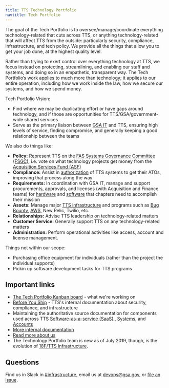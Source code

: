 ```yaml
---
title: TTS Technology Portfolio
navtitle: Tech Portfolio
---
```


The goal of the Tech Portfolio is to oversee/manage/coordinate everything technology-related that cuts across TTS, or anything technology-related that will affect TTS from the outside: particularly security, compliance, infrastructure, and tech policy. We provide all the things that allow you to get your job done, at the highest quality level.

Rather than trying to exert control over everything technology at TTS, we focus instead on protecting, streamlining, and enabling our staff and systems, and doing so in an empathetic, transparent way. The Tech Portfolio’s work applies to much more than technology; it applies to our entire operation, including how we work inside the law, how we secure our systems, and how we spend money.

Tech Portfolio Vision:

- Find where we may be duplicating effort or have gaps around technology, and if those are opportunities for TTS/GSA/government-wide shared services
- Serve as the primary liaison between [GSA IT](https://www.gsa.gov/about-us/organization/gsa-it) and TTS, ensuring high levels of service, finding compromise, and generally keeping a good relationship between the teams

We also do things like:

- **Policy:** Represent TTS on the [FAS Systems Governance Committee (FSGC)](https://drive.google.com/file/d/18zOMBK5bhmqt-Y3yGTKQ_QiiC_x9i5va/view?usp=sharing), i.e. vote on what technology projects get money from the [Acquisition Services Fund (ASF)](https://www.gsa.gov/reference/reports/budget-performance/annual-reports/agency-financial-report-2012/managements-discussion-and-analysis/financial-statements-analysis-and-summary/financial-results-by-major-fund-acquisition-services-fund)
- **Compliance:** Assist in [authorization](https://atos.open-control.org/steps/#step-5-authorize-information-system) of TTS systems to get their ATOs, improving that process along the way
- **Requirements:** In coordination with GSA IT, manage and support procurements, approvals, and licenses (with Acquisition and Finance teams) for [hardware]({{site.baseurl}}/equipment/) and [software]({{site.baseurl}}/software/) that chapters need to accomplish their mission
- **Assets:** Manage major [TTS infrastructure](https://before-you-ship.18f.gov/infrastructure/) and programs such as [Bug Bounty](https://hackerone.com/tts), [AWS](https://before-you-ship.18f.gov/infrastructure/aws/), New Relic, Twilio, etc.
- **Relationships:** Advise TTS leadership on technology-related matters
- **Customer Service:** Generally support TTS on any technology-related matters
- **Administration:** Perform operational activities like access, account and license management. 

Things not within our scope:

- Purchasing office equipment for individuals (rather than the project the individual supports)
- Pickin up software development tasks for TTS programs

## Important links

- [The Tech Portfolio Kanban board](https://github.com/orgs/18F/projects/11?fullscreen=true) - what we're working on
- [Before You Ship](https://before-you-ship.18f.gov/) - TTS's internal documentation about security, compliance, and infrastructure
- Maintaining the authoritative source documentation for components used across TTS  [Software-as-a-service (SaaS) ](https://docs.google.com/spreadsheets/d/12pfcEIEXaJTjIKex-3wnI89erIvgKf9B_XpGkDl6qsM/edit#gid=0), [Systems](https://docs.google.com/spreadsheets/u/1/d/1LGn9kZCphzf14V5HpBfV3aYjflu-k9GtHS5LmFvDywM/edit?usp=drive_web&ouid=114492559070606542558), and [Accounts](https://docs.google.com/spreadsheets/d/1DedSCiU9AsCAAVvAFZT0_Ii7AFIKlI-JNifzlpHNbDg/edit#gid=0) 
- [More internal documentation](https://github.com/18F/tts-tech-portfolio/wiki/Documents-for-TTS-Tech-Porfolio)
- [Read more about us](https://github.com/18F/tts-tech-portfolio/blob/master/README.md)
- The Technology Portfolio team is new as of July 2019, though, is the evolution of [18F/TTS Infrastructure](https://github.com/18F/Infrastructure/blob/master/README.md).


## Questions

Find us in Slack in [#infrastructure](https://gsa-tts.slack.com/messages/infrastructure/), email us at [devops@gsa.gov](mailto:devops@gsa.gov), or [file an issue](https://github.com/18F/tts-tech-portfolio/issues/new).
